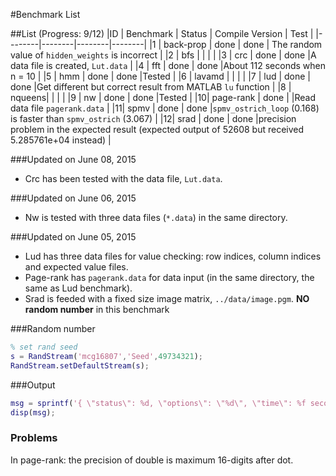 #Benchmark List

##List (Progress: 9/12)
|ID | Benchmark | Status | Compile Version | Test |
|--------|--------|--------|--------|
|1 | back-prop  |  done  | done | The random value of `hidden_weights` is incorrect |
|2 | bfs | | | |
|3 | crc | done | done  |A data file is created, `Lut.data` |
|4 | fft | done | done  |About 112 seconds when n = 10 |
|5 | hmm | done | done |Tested |
|6 | lavamd |   |  | |
|7 | lud | done | done |Get different but correct result from MATLAB `lu` function |
|8 | nqueens| |  | |
|9 | nw | done | done |Tested |
|10| page-rank | done |  |Read data file `pagerank.data` |
|11| spmv | done | done |`spmv_ostrich_loop` (0.168) is faster than `spmv_ostrich` (3.067) |
|12| srad | done | done  |precision problem in the expected result (expected output of 52608 but received 5.285761e+04 instead) |

###Updated on June 08, 2015
* Crc has been tested with the data file, `Lut.data`.

###Updated on June 06, 2015
* Nw is tested with three data files (`*.data`) in the same directory.

###Updated on June 05, 2015
* Lud has three data files for value checking: row indices, column indices and expected value files.
* Page-rank has `pagerank.data` for data input (in the same directory, the same as Lud benchmark).
* Srad is feeded with a fixed size image matrix, `../data/image.pgm`. **NO random number** in this benchmark

###Random number
```matlab
% set rand seed
s = RandStream('mcg16807','Seed',49734321);
RandStream.setDefaultStream(s);
```


###Output
```matlab
msg = sprintf('{ \"status\": %d, \"options\": \"%d\", \"time\": %f seconds}\n', 1, two_exp, elapsedTime);
disp(msg);
```

### Problems
In page-rank: the precision of double is maximum 16-digits after dot.
